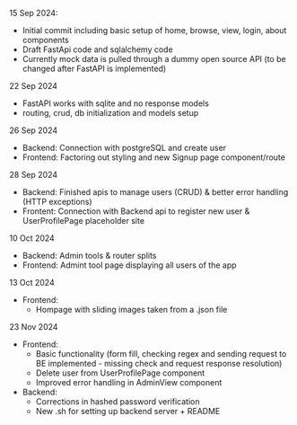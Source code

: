 
15 Sep 2024:
- Initial commit including basic setup of home, browse, view, login, about components
- Draft FastApi code and sqlalchemy code
- Currently mock data is pulled through a dummy open source API (to be changed after FastAPI is implemented)


22 Sep 2024
- FastAPI works with sqlite and no response models
- routing, crud, db initialization and models setup


26 Sep 2024
- Backend: Connection with postgreSQL and create user
- Frontend: Factoring out styling and new Signup page component/route

28 Sep 2024
- Backend: Finished apis to manage users (CRUD) & better error handling (HTTP exceptions)
- Frontent: Connection with Backend api to register new user & UserProfilePage placeholder site

10 Oct 2024
- Backend: Admin tools & router splits
- Frontend: Admint tool page displaying all users of the app


13 Oct 2024
- Frontend: 
    - Hompage with sliding images taken from a .json file



23 Nov 2024
- Frontend:
    - Basic functionality (form fill, checking regex and sending request to BE implemented - missing check and request response resolution)
    - Delete user from UserProfilePage component
    - Improved error handling in AdminView component
- Backend:
    - Corrections in hashed password verification
    - New .sh for setting up backend server + README
